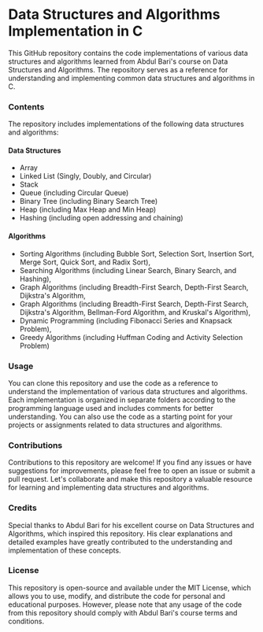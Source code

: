 # Data Structures and Algorithms Implementation in C

This GitHub repository contains the code implementations of various data structures and algorithms learned from Abdul Bari's course on Data Structures and Algorithms. The repository serves as a reference for understanding and implementing common data structures and algorithms in C.

### Contents

The repository includes implementations of the following data structures and algorithms:

#### Data Structures
- Array
- Linked List (Singly, Doubly, and Circular)
- Stack
- Queue (including Circular Queue)
- Binary Tree (including Binary Search Tree)
- Heap (including Max Heap and Min Heap)
- Hashing (including open addressing and chaining)

#### Algorithms
- Sorting Algorithms (including Bubble Sort, Selection Sort, Insertion Sort, Merge Sort, Quick Sort, and Radix Sort),
- Searching Algorithms (including Linear Search, Binary Search, and Hashing),
- Graph Algorithms (including Breadth-First Search, Depth-First Search, Dijkstra's Algorithm, 
- Graph Algorithms (including Breadth-First Search, Depth-First Search, Dijkstra's Algorithm, Bellman-Ford Algorithm, and Kruskal's Algorithm),
- Dynamic Programming (including Fibonacci Series and Knapsack Problem),
- Greedy Algorithms (including Huffman Coding and Activity Selection Problem)

### Usage

You can clone this repository and use the code as a reference to understand the implementation of various data structures and algorithms. Each implementation is organized in separate folders according to the programming language used and includes comments for better understanding. You can also use the code as a starting point for your projects or assignments related to data structures and algorithms.

### Contributions  

Contributions to this repository are welcome! If you find any issues or have suggestions for improvements, please feel free to open an issue or submit a pull request. Let's collaborate and make this repository a valuable resource for learning and implementing data structures and algorithms.

### Credits 

Special thanks to Abdul Bari for his excellent course on Data Structures and Algorithms, which inspired this repository. His clear explanations and detailed examples have greatly contributed to the understanding and implementation of these concepts.

### License

This repository is open-source and available under the MIT License, which allows you to use, modify, and distribute the code for personal and educational purposes. However, please note that any usage of the code from this repository should comply with Abdul Bari's course terms and conditions.



